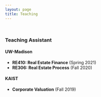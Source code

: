 ```yaml
---
layout: page
title: Teaching
---
```



<br/>

### Teaching Assistant
#### UW-Madison
- **RE410: Real Estate Finance** (Spring 2021)
- **RE306: Real Estate Process** (Fall 2020)

#### KAIST
- **Corporate Valuation** (Fall 2019)
